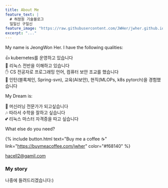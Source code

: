 ```yaml
---
title: About Me
feature_text: |
  # 허정원 기술블로그
  일일신 구일신
feature_image: "https://raw.githubusercontent.com/JWHer/jwher.github.io/main/assets/img/weeping-cherry.jpg"
excerpt: "..."
---
```


My name is JeongWon Her. I have the following qualities:

:thumbsup: kubernetes를 운영하고 있습니다  
:metal: 리눅스 전반을 이해하고 있습니다  
:hand: CS 전공자로 프로그래밍 언어, 컴퓨터 보안 조교를 했습니다  
:wave: 인턴(블록체인, Spring-svn), 교육(AI보안), 현직(MLOPs, k8s pytorch)을 경험했습니다  

My Dream is:

:seedling: 머신러닝 전문가가 되고싶습니다  
:notes: 따라서 수학을 잘하고 싶습니다  
:two_hearts: 리눅스 마스터 자격증을 따고 싶습니다  

What else do you need?

{% include button.html text="Buy me a coffee ☕️" link="https://buymeacoffee.com/jwher" color="#f68140" %}

hacell2@gamil.com

### My story

나중에 들려드리겠습니다:)
